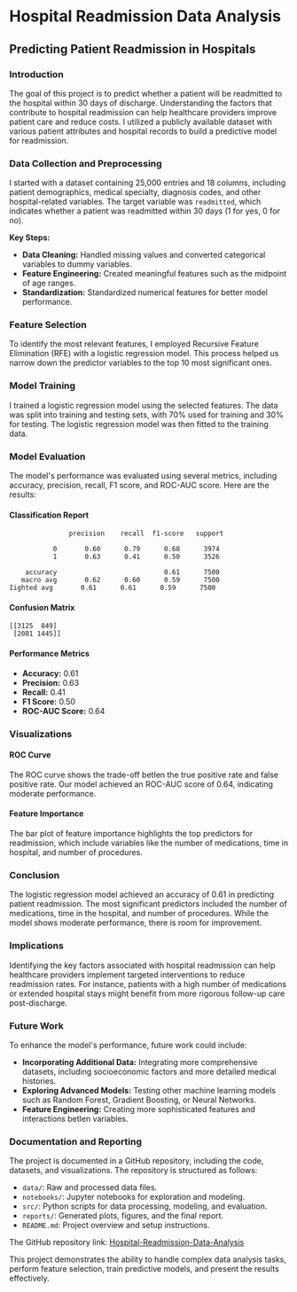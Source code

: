 # Hospital Readmission Data Analysis
## Predicting Patient Readmission in Hospitals

### Introduction

The goal of this project is to predict whether a patient will be readmitted to the hospital within 30 days of discharge. Understanding the factors that contribute to hospital readmission can help healthcare providers improve patient care and reduce costs. I utilized a publicly available dataset with various patient attributes and hospital records to build a predictive model for readmission.

### Data Collection and Preprocessing

I started with a dataset containing 25,000 entries and 18 columns, including patient demographics, medical specialty, diagnosis codes, and other hospital-related variables. The target variable was `readmitted`, which indicates whether a patient was readmitted within 30 days (1 for yes, 0 for no).

**Key Steps:**
- **Data Cleaning:** Handled missing values and converted categorical variables to dummy variables.
- **Feature Engineering:** Created meaningful features such as the midpoint of age ranges.
- **Standardization:** Standardized numerical features for better model performance.

### Feature Selection

To identify the most relevant features, I employed Recursive Feature Elimination (RFE) with a logistic regression model. This process helped us narrow down the predictor variables to the top 10 most significant ones.

### Model Training

I trained a logistic regression model using the selected features. The data was split into training and testing sets, with 70% used for training and 30% for testing. The logistic regression model was then fitted to the training data.

### Model Evaluation

The model's performance was evaluated using several metrics, including accuracy, precision, recall, F1 score, and ROC-AUC score. Here are the results:

#### Classification Report

```
               precision    recall  f1-score   support

           0       0.60      0.79      0.68      3974
           1       0.63      0.41      0.50      3526

    accuracy                           0.61      7500
   macro avg       0.62      0.60      0.59      7500
Iighted avg       0.61      0.61      0.59      7500
```

#### Confusion Matrix

```
[[3125  849]
 [2081 1445]]
```

#### Performance Metrics

- **Accuracy:** 0.61
- **Precision:** 0.63
- **Recall:** 0.41
- **F1 Score:** 0.50
- **ROC-AUC Score:** 0.64

### Visualizations

#### ROC Curve

The ROC curve shows the trade-off betIen the true positive rate and false positive rate. Our model achieved an ROC-AUC score of 0.64, indicating moderate performance.

#### Feature Importance

The bar plot of feature importance highlights the top predictors for readmission, which include variables like the number of medications, time in hospital, and number of procedures.

### Conclusion

The logistic regression model achieved an accuracy of 0.61 in predicting patient readmission. The most significant predictors included the number of medications, time in the hospital, and number of procedures. While the model shows moderate performance, there is room for improvement.

### Implications

Identifying the key factors associated with hospital readmission can help healthcare providers implement targeted interventions to reduce readmission rates. For instance, patients with a high number of medications or extended hospital stays might benefit from more rigorous follow-up care post-discharge.

### Future Work

To enhance the model's performance, future work could include:
- **Incorporating Additional Data:** Integrating more comprehensive datasets, including socioeconomic factors and more detailed medical histories.
- **Exploring Advanced Models:** Testing other machine learning models such as Random Forest, Gradient Boosting, or Neural Networks.
- **Feature Engineering:** Creating more sophisticated features and interactions betIen variables.

### Documentation and Reporting

The project is documented in a GitHub repository, including the code, datasets, and visualizations. The repository is structured as follows:
- `data/`: Raw and processed data files.
- `notebooks/`: Jupyter notebooks for exploration and modeling.
- `src/`: Python scripts for data processing, modeling, and evaluation.
- `reports/`: Generated plots, figures, and the final report.
- `README.md`: Project overview and setup instructions.

The GitHub repository link: [Hospital-Readmission-Data-Analysis](https://github.com/lillyamir/Hospital-Readmission-Data-Analysis)

This project demonstrates the ability to handle complex data analysis tasks, perform feature selection, train predictive models, and present the results effectively.
